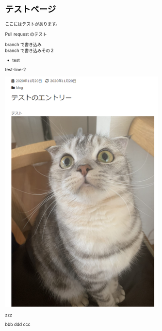 # テストページ
ここにはテストがあります。

Pull request のテスト

branch で書き込み  
branch で書き込みその２ 

* test

test-line-2

<img src="./kintone-blogtest-2.png" />

zzz

bbb ddd
ccc
